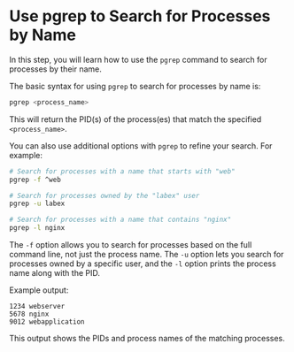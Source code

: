 # Use pgrep to Search for Processes by Name

In this step, you will learn how to use the `pgrep` command to search for processes by their name.

The basic syntax for using `pgrep` to search for processes by name is:

```bash
pgrep <process_name>
```

This will return the PID(s) of the process(es) that match the specified `<process_name>`.

You can also use additional options with `pgrep` to refine your search. For example:

```bash
# Search for processes with a name that starts with "web"
pgrep -f ^web

# Search for processes owned by the "labex" user
pgrep -u labex

# Search for processes with a name that contains "nginx"
pgrep -l nginx
```

The `-f` option allows you to search for processes based on the full command line, not just the process name. The `-u` option lets you search for processes owned by a specific user, and the `-l` option prints the process name along with the PID.

Example output:

```
1234 webserver
5678 nginx
9012 webapplication
```

This output shows the PIDs and process names of the matching processes.
